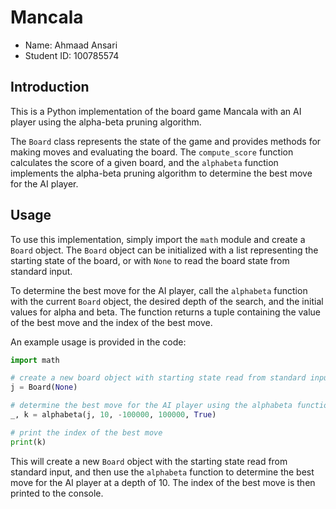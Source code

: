 # Mancala
- Name: Ahmaad Ansari 
- Student ID: 100785574
## Introduction
This is a Python implementation of the board game Mancala with an AI player using the alpha-beta pruning algorithm.

The `Board` class represents the state of the game and provides methods for making moves and evaluating the board. The `compute_score` function calculates the score of a given board, and the `alphabeta` function implements the alpha-beta pruning algorithm to determine the best move for the AI player.

## Usage
To use this implementation, simply import the `math` module and create a `Board` object. The `Board` object can be initialized with a list representing the starting state of the board, or with `None` to read the board state from standard input.

To determine the best move for the AI player, call the `alphabeta` function with the current `Board` object, the desired depth of the search, and the initial values for alpha and beta. The function returns a tuple containing the value of the best move and the index of the best move.

An example usage is provided in the code:
```python
import math

# create a new board object with starting state read from standard input
j = Board(None)

# determine the best move for the AI player using the alphabeta function
_, k = alphabeta(j, 10, -100000, 100000, True)

# print the index of the best move
print(k)
```
This will create a new `Board` object with the starting state read from standard input, and then use the `alphabeta` function to determine the best move for the AI player at a depth of 10. The index of the best move is then printed to the console.
